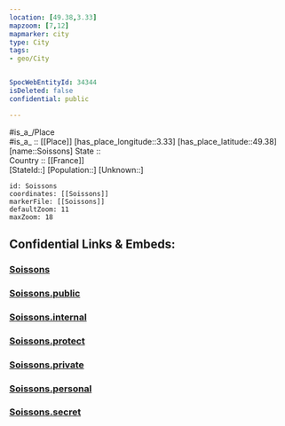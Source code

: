 ```yaml
---
location: [49.38,3.33] 
mapzoom: [7,12] 
mapmarker: city 
type: City
tags:
- geo/City


SpocWebEntityId: 34344
isDeleted: false
confidential: public

---
```

#is_a_/Place  
#is_a_ :: [[Place]] 
[has_place_longitude::3.33] 
[has_place_latitude::49.38] 
[name::Soissons] 
State ::  
Country :: [[France]]  
[StateId::] 
[Population::] 
[Unknown::] 


```leaflet
id: Soissons
coordinates: [[Soissons]] 
markerFile: [[Soissons]] 
defaultZoom: 11 
maxZoom: 18
```


## Confidential Links & Embeds: 

### [Soissons](/_Standards/Earth/Continent/Europe/Europe~West/France/regions~France/Hauts-de-France/departments~Hauts-de-France/Aisne/communes~Aisne/Soissons/cities~Soissons/Soissons.md) 

### [Soissons.public](/_public/Earth/Continent/Europe/Europe~West/France/regions~France/Hauts-de-France/departments~Hauts-de-France/Aisne/communes~Aisne/Soissons/cities~Soissons/Soissons.public.md) 

### [Soissons.internal](/_internal/Earth/Continent/Europe/Europe~West/France/regions~France/Hauts-de-France/departments~Hauts-de-France/Aisne/communes~Aisne/Soissons/cities~Soissons/Soissons.internal.md) 

### [Soissons.protect](/_protect/Earth/Continent/Europe/Europe~West/France/regions~France/Hauts-de-France/departments~Hauts-de-France/Aisne/communes~Aisne/Soissons/cities~Soissons/Soissons.protect.md) 

### [Soissons.private](/_private/Earth/Continent/Europe/Europe~West/France/regions~France/Hauts-de-France/departments~Hauts-de-France/Aisne/communes~Aisne/Soissons/cities~Soissons/Soissons.private.md) 

### [Soissons.personal](/_personal/Earth/Continent/Europe/Europe~West/France/regions~France/Hauts-de-France/departments~Hauts-de-France/Aisne/communes~Aisne/Soissons/cities~Soissons/Soissons.personal.md) 

### [Soissons.secret](/_secret/Earth/Continent/Europe/Europe~West/France/regions~France/Hauts-de-France/departments~Hauts-de-France/Aisne/communes~Aisne/Soissons/cities~Soissons/Soissons.secret.md)

